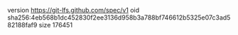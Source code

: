 version https://git-lfs.github.com/spec/v1
oid sha256:4eb568b1dc452830f2ee3136d958b3a788bf746612b5325e07c3ad582188faf9
size 176451
